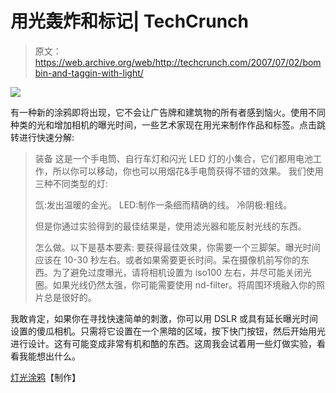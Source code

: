 # 用光轰炸和标记| TechCrunch

> 原文：<https://web.archive.org/web/http://techcrunch.com/2007/07/02/bombin-and-taggin-with-light/>

![](img/eaf27c2f57bbb23a435d7fd09c94e10c.png)

有一种新的涂鸦即将出现，它不会让广告牌和建筑物的所有者感到恼火。使用不同种类的光和增加相机的曝光时间，一些艺术家现在用光来制作作品和标签。点击跳转进行快速分解:

> 装备
> 这是一个手电筒、自行车灯和闪光 LED 灯的小集合，它们都用电池工作，所以你可以移动，你也可以用烟花&手电筒获得不错的效果。
> 我们使用三种不同类型的灯:
> 
> 氙:发出温暖的金光。
> LED:制作一条细而精确的线。
> 冷阴极:粗线。
> 
> 但是你通过实验得到的最佳结果是，使用滤光器和能反射光线的东西。
> 
> 怎么做。以下是基本要素:
> 要获得最佳效果，你需要一个三脚架。曝光时间应该在 10-30 秒左右。或者如果需要更长时间。呆在摄像机前写你的东西。为了避免过度曝光，请将相机设置为 iso100 左右，并尽可能关闭光圈。如果光线仍然太强，你可能需要使用 nd-filter。将周围环境融入你的照片总是很好的。

我敢肯定，如果你在寻找快速简单的刺激，你可以用 DSLR 或具有延长曝光时间设置的傻瓜相机。只需将它设置在一个黑暗的区域，按下快门按钮，然后开始用光进行设计。这有可能变成非常有机和酷的东西。这周我会试着用一些灯做实验，看看我能想出什么。

[灯光涂鸦](https://web.archive.org/web/20150910152915/http://www.makezine.com/blog/archive/2007/07/light_graffiti.html?CMP=OTC-0D6B48984890)【制作】